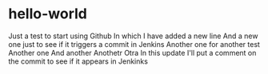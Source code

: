 # hello-world
Just a test to start using Github
In which I have added a new line
And a new one just to see if it triggers a commit in Jenkins
Another one for another test
Another one
And another
Anothetr
Otra
In this update I'll put a comment on the commit to see if it appears in Jenkinks
